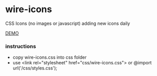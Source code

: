 <h1>wire-icons</h1>

CSS Icons (no images or javascript)
adding new icons daily

<a href="http://brettmccaffray.com/gitex/wire-icons/" target="_blank">DEMO</a>

<h3>instructions</h3>

- copy wire-icons.css into css folder
- use \<link rel="stylesheet" href="css/wire-icons.css"\> or @import url('/css/styles.css');